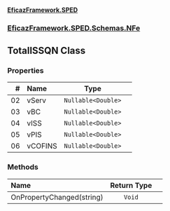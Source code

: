 #### [EficazFramework.SPED](EficazFrameworkSPED.md 'EficazFramework SPED')
### [EficazFramework.SPED.Schemas.NFe](EficazFramework.SPED.Schemas.NFe.md 'EficazFramework.SPED.Schemas.NFe')

## TotalISSQN Class
### Properties

| # | Name | Type | |
| ---: | :--- | :---: | :--- |
| 02 | vServ | `Nullable<Double>` |  |
| 03 | vBC | `Nullable<Double>` |  |
| 04 | vISS | `Nullable<Double>` |  |
| 05 | vPIS | `Nullable<Double>` |  |
| 06 | vCOFINS | `Nullable<Double>` |  |
### Methods

| Name | Return Type | |
| :--- | :---: | :--- |
| OnPropertyChanged(string) | `Void` |  |
